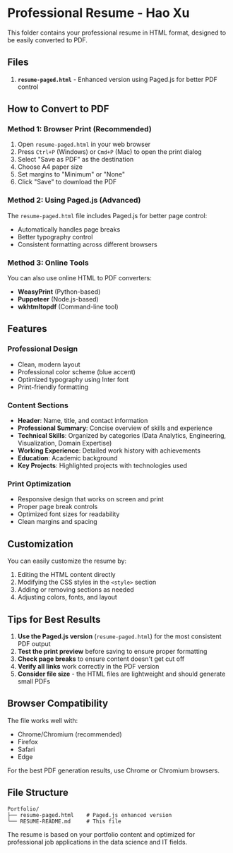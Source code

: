 # Professional Resume - Hao Xu

This folder contains your professional resume in HTML format, designed to be easily converted to PDF.

## Files

1. **`resume-paged.html`** - Enhanced version using Paged.js for better PDF control

## How to Convert to PDF

### Method 1: Browser Print (Recommended)
1. Open `resume-paged.html` in your web browser
2. Press `Ctrl+P` (Windows) or `Cmd+P` (Mac) to open the print dialog
3. Select "Save as PDF" as the destination
4. Choose A4 paper size
5. Set margins to "Minimum" or "None"
6. Click "Save" to download the PDF

### Method 2: Using Paged.js (Advanced)
The `resume-paged.html` file includes Paged.js for better page control:
- Automatically handles page breaks
- Better typography control
- Consistent formatting across different browsers

### Method 3: Online Tools
You can also use online HTML to PDF converters:
- **WeasyPrint** (Python-based)
- **Puppeteer** (Node.js-based)
- **wkhtmltopdf** (Command-line tool)

## Features

### Professional Design
- Clean, modern layout
- Professional color scheme (blue accent)
- Optimized typography using Inter font
- Print-friendly formatting

### Content Sections
- **Header**: Name, title, and contact information
- **Professional Summary**: Concise overview of skills and experience
- **Technical Skills**: Organized by categories (Data Analytics, Engineering, Visualization, Domain Expertise)
- **Working Experience**: Detailed work history with achievements
- **Education**: Academic background
- **Key Projects**: Highlighted projects with technologies used

### Print Optimization
- Responsive design that works on screen and print
- Proper page break controls
- Optimized font sizes for readability
- Clean margins and spacing

## Customization

You can easily customize the resume by:
1. Editing the HTML content directly
2. Modifying the CSS styles in the `<style>` section
3. Adding or removing sections as needed
4. Adjusting colors, fonts, and layout

## Tips for Best Results

1. **Use the Paged.js version** (`resume-paged.html`) for the most consistent PDF output
2. **Test the print preview** before saving to ensure proper formatting
3. **Check page breaks** to ensure content doesn't get cut off
4. **Verify all links** work correctly in the PDF version
5. **Consider file size** - the HTML files are lightweight and should generate small PDFs

## Browser Compatibility

The file works well with:
- Chrome/Chromium (recommended)
- Firefox
- Safari
- Edge

For the best PDF generation results, use Chrome or Chromium browsers.

## File Structure

```
Portfolio/
├── resume-paged.html    # Paged.js enhanced version
└── RESUME-README.md     # This file
```

The resume is based on your portfolio content and optimized for professional job applications in the data science and IT fields.
